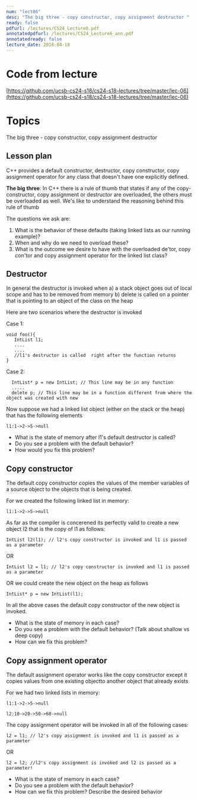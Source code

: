 ```yaml
---
num: "lect06"
desc: "The big three - copy constructor, copy assignment destructor "
ready: false
pdfurl: /lectures/CS24_Lecture6.pdf
annotatedpdfurl: /lectures/CS24_Lecture6_ann.pdf
annotatedready: false
lecture_date: 2018-04-18
---
```


# Code from lecture

[https://github.com/ucsb-cs24-s18/cs24-s18-lectures/tree/master/lec-06](https://github.com/ucsb-cs24-s18/cs24-s18-lectures/tree/master/lec-06)

# Topics

The big three - copy constructor, copy assignment destructor 

## Lesson plan

C++ provides a default constructor, destructor, copy constructor, copy assignment operator for any class that doesn't have one explicitly defined.

**The big three**: In C++ there is a rule of thumb that states if any of the copy-constructor, copy assignment or destructor are overloaded, the others must be overloaded as well. We's like to understand the reasoning behind this rule of thumb

The questions we ask are:
1. What is the behavior of these defaults (taking linked lists as our running example)?
2. When and why do we need to overload these? 
3. What is the outcome we desire to have with the overloaded de'tor, copy con'tor and copy assignment operator for the linked list class?

## Destructor

In general the destructor is invoked when 
a) a stack object goes out of local scope and has to be removed from memory
b) delete is called on a pointer that is pointing to an object of the class on the heap

Here are two scenarios where the destructor is invoked

Case 1:
```
void foo(){
   IntList l1; 
   ....
   ....
   //l1's destructor is called  right after the function returns
}

```
Case 2:

```
  IntList* p = new IntList; // This line may be in any function
  .....
  delete p; // This line may be in a function different from where the object was created with new
```

Now suppose we had a linked list object (either on the stack or the heap) that has the following elements

```
l1:1->2->5->null
```  
* What is the state of memory after l1's default destructor is called?
* Do you see a problem with the default behavior?
* How would you fix this problem?


## Copy constructor

The default copy constructor copies the values of the member variables of a source object to the objects that is being created.

For we created the following linked list in memory:
```
l1:1->2->5->null
```
As far as the compiler is concerened its perfectly valid to create a new object l2 that is the copy of l1 as follows:

```
IntList l2(l1); // l2's copy constructor is invoked and l1 is passed as a parameter
```
OR 

```
IntList l2 = l1; // l2's copy constructor is invoked and l1 is passed as a parameter
```

OR we could create the new object on the heap as follows

```
IntList* p = new IntList(l1); 
```

In all the above cases the default copy constructor of the new object is invoked. 

* What is the state of memory in each case?
* Do you see a problem with the default behavior? (Talk about shallow vs deep copy)
* How can we fix this problem?


## Copy assignment operator

The default assignment operator works like the copy constructor except it copies values from one existing objectto another object that already exists

For we had two linked lists in memory:
```
l1:1->2->5->null
```
```
l2:10->20->50->60->null
```

The copy assignment operator will be invoked in all of the following cases: 

```
l2 = l1; // l2's copy assignment is invoked and l1 is passed as a parameter
```
OR 

```
l2 = l2; //l2's copy assignment is invoked and l2 is passed as a parameter!
``` 

* What is the state of memory in each case?
* Do you see a problem with the default behavior? 
* How can we fix this problem? Describe the desired behavior

